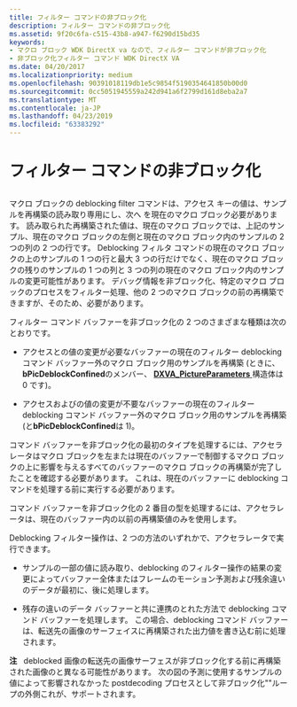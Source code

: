 ```yaml
---
title: フィルター コマンドの非ブロック化
description: フィルター コマンドの非ブロック化
ms.assetid: 9f20c6fa-c515-43b8-a947-f6290d15bd35
keywords:
- マクロ ブロック WDK DirectX va なので、フィルター コマンドが非ブロック化
- 非ブロック化フィルター コマンド WDK DirectX VA
ms.date: 04/20/2017
ms.localizationpriority: medium
ms.openlocfilehash: 90391018119db1e5c9854f5190354641850b00d0
ms.sourcegitcommit: 0cc5051945559a242d941a6f2799d161d8eba2a7
ms.translationtype: MT
ms.contentlocale: ja-JP
ms.lasthandoff: 04/23/2019
ms.locfileid: "63383292"
---
```

# <a name="deblocking-filter-commands"></a>フィルター コマンドの非ブロック化


## <span id="ddk_deblocking_filter_commands_gg"></span><span id="DDK_DEBLOCKING_FILTER_COMMANDS_GG"></span>


マクロ ブロックの deblocking filter コマンドは、アクセス キーの値は、サンプルを再構築の読み取り専用にし、次へ を現在のマクロ ブロック必要があります。 読み取られた再構築された値は、現在のマクロ ブロックでは、上記のサンプル、現在のマクロ ブロックの左側と現在のマクロ ブロック内のサンプルの 2 つの列の 2 つの行です。 Deblocking フィルタ コマンドの現在のマクロ ブロックの上のサンプルの 1 つの行と最大 3 つの行だけでなく、現在のマクロ ブロックの残りのサンプルの 1 つの列と 3 つの列の現在のマクロ ブロック内のサンプルの変更可能性があります。 デバッグ情報を非ブロック化、特定のマクロ ブロックのプロセスをフィルター処理、他の 2 つのマクロ ブロックの前の再構築できますが、そのため、必要があります。

フィルター コマンド バッファーを非ブロック化の 2 つのさまざまな種類は次のとおりです。

-   アクセスとの値の変更が必要なバッファーの現在のフィルター deblocking コマンド バッファー外のマクロ ブロック用のサンプルを再構築 (ときに、 **bPicDeblockConfined**のメンバー、 [ **DXVA\_PictureParameters** ](https://msdn.microsoft.com/library/windows/hardware/ff564012)構造体は 0 です)。

-   アクセスおよびの値の変更が不要なバッファーの現在のフィルター deblocking コマンド バッファー外のマクロ ブロック用のサンプルを再構築 (と**bPicDeblockConfined**は 1)。

コマンド バッファーを非ブロック化の最初のタイプを処理するには、アクセラレータはマクロ ブロックを左または現在のバッファーで制御するマクロ ブロックの上に影響を与えるすべてのバッファーのマクロ ブロックの再構築が完了したことを確認する必要があります。 これは、現在のバッファーに deblocking コマンドを処理する前に実行する必要があります。

コマンド バッファーを非ブロック化の 2 番目の型を処理するには、アクセラレータは、現在のバッファー内の以前の再構築値のみを使用します。

Deblocking フィルター操作は、2 つの方法のいずれかで、アクセラレータで実行できます。

-   サンプルの一部の値に読み取り、deblocking のフィルター操作の結果の変更によってバッファー全体またはフレームのモーション予測および残余違いのデータが最初に、後に処理します。

-   残存の違いのデータ バッファーと共に連携のとれた方法で deblocking コマンド バッファーを処理します。 この場合、deblocking コマンド バッファーは、転送先の画像のサーフェイスに再構築された出力値を書き込む前に処理されます。

**注**   deblocked 画像の転送先の画像サーフェスが非ブロック化する前に再構築された画像のと異なる可能性があります。 次の図の予測に使用するサンプルの値によって影響されなかった postdecoding プロセスとして非ブロック化""ループの外側これが、サポートされます。

 

 

 





